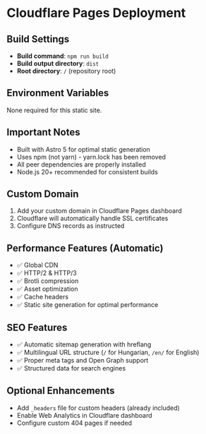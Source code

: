 # Cloudflare Pages Deployment

## Build Settings
- **Build command**: `npm run build`  
- **Build output directory**: `dist`
- **Root directory**: `/` (repository root)

## Environment Variables
None required for this static site.

## Important Notes
- Built with Astro 5 for optimal static generation
- Uses npm (not yarn) - yarn.lock has been removed
- All peer dependencies are properly installed
- Node.js 20+ recommended for consistent builds

## Custom Domain
1. Add your custom domain in Cloudflare Pages dashboard
2. Cloudflare will automatically handle SSL certificates
3. Configure DNS records as instructed

## Performance Features (Automatic)
- ✅ Global CDN
- ✅ HTTP/2 & HTTP/3
- ✅ Brotli compression  
- ✅ Asset optimization
- ✅ Cache headers
- ✅ Static site generation for optimal performance

## SEO Features
- ✅ Automatic sitemap generation with hreflang
- ✅ Multilingual URL structure (`/` for Hungarian, `/en/` for English)
- ✅ Proper meta tags and Open Graph support
- ✅ Structured data for search engines

## Optional Enhancements
- Add `_headers` file for custom headers (already included)
- Enable Web Analytics in Cloudflare dashboard
- Configure custom 404 pages if needed